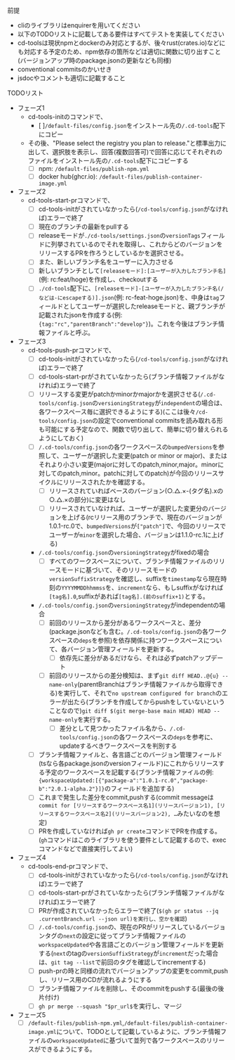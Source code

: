 前提
- cliのライブラリはenquirerを用いてください
- 以下のTODOリストに記載してある要件はすべてテストを実装してください
- cd-toolsは現状npmとdockerのみ対応とするが、後々rust(crates.io)などにも対応する予定のため、npm依存の箇所などは適切に関数に切り出すこと(バージョンアップ時のpackage.jsonの更新なども同様)
- conventional commitsのかいせき
- jsdocやコメントも適切に記載すること

TODOリスト
- フェーズ1
  - cd-tools-initのコマンドで、
    - [ ]`/default-files/config.json`をインストール先の`/.cd-tools`配下にコピー
  - その後、"Please select the registry you plan to release."と標準出力に出して、選択肢を表示し、回答(複数回答可)で回答に応じてそれぞれのファイルをインストール先の`/.cd-tools`配下にコピーする
    - [ ] npm: `/default-files/publish-npm.yml`
    - [ ] docker hub(ghcr.io): `/default-files/publish-container-image.yml`
- フェーズ2
  - cd-tools-start-prコマンドで、
    - [ ] cd-tools-initがされていなかったら(`/cd-tools/config.json`がなければ)エラーで終了
    - [ ] 現在のブランチの最新をpullする
    - [ ] releaseモードが`./cd-tools/settings.json`の`versionTags`フィールドに列挙されているのでそれを取得し、これからどのバージョンをリリースするPRを作ろうとしているかを選択させる。
    - [ ] また、新しいブランチ名をユーザーに入力させる
    - [ ] 新しいブランチとして`[releaseモード]:[ユーザーが入力したブランチ名]`(例: rc:feat/hoge)を作成し、checkoutする
    - [ ] `./cd-tools`配下に、`[releaseモード]-[ユーザーが入力したブランチ名(/などは-にescapeする)].json`(例: rc-feat-hoge.json)を、中身は`tag`フィールドとしてユーザーが選択したreleaseモードと、親ブランチが記載されたjsonを作成する(例: `{tag:"rc","parentBranch":"develop"}`)。これを今後はブランチ情報ファイルと呼ぶ。
- フェーズ3
  - cd-tools-push-prコマンドで、
    - [ ] cd-tools-initがされていなかったら(`/cd-tools/config.json`がなければ)エラーで終了
    - [ ] cd-tools-start-prがされていなかったら(ブランチ情報ファイルがなければ)エラーで終了
    - [ ] リリースする変更がpatchかminorかmajorかを選択させる(`/.cd-tools/config.json`の`versioningStrategy`が`independent`の場合は、各ワークスペース毎に選択できるようにする)(ここは後々`/cd-tools/config.json`の設定でconventional commitsを読み取れる形も可能にする予定なので、関数で切り出して、簡単に切り替えられるようにしておく)
    - [ ] `/.cd-tools/config.json`の各ワークスペースの`bumpedVersions`を参照して、ユーザーが選択した変更(patch or minor or major)、またはそれより小さい変更(majorに対してのpatch,minor,major。minorに対してのpatch,minor。patchに対してのpatch)が今回のリリースサイクルにリリースされたかを確認する。
      - [ ] リリースされていればベースのバージョン(○.△.×-(タグ名).xの○.△.×の部分)に変更はなし
      - [ ] リリースされていなければ、ユーザーが選択した変更分のバージョンを上げる(rcリリース用のブランチで、現在のバージョンが1.0.1-rc.0で、`bumpedVersions`が`["patch"]`で、今回のリリースでユーザーが`minor`を選択した場合、バージョンは1.1.0-rc.1に上げる)
    - `/.cd-tools/config.json`の`versioningStrategy`がfixedの場合
      - [ ] すべてのワークスペースについて、ブランチ情報ファイルのリリースモードに基づいて、そのリリースモードの`versionSuffixStrategy`を確認し、suffixを`timestamp`なら現在時刻の`YYYYMMDDhhmmss`を、`increment`なら、もしsuffixがなければ`[tag名].0`,suffixがあれば`[tag名].(前のsuffix+1)`とする。
    - `/.cd-tools/config.json`の`versioningStrategy`がindependentの場合
      - [ ] 前回のリリースから差分があるワークスペースと、差分(package.jsonなども含む。`/.cd-tools/config.json`の各ワークスペースの`deps`を参照)を依存関係に持つワークスペースについて、各バージョン管理フィールドを更新する。
        - [ ] 依存先に差分があるだけなら、それは必ずpatchアップデート
      - [ ] 前回のリリースからの差分検知は、まず`git diff HEAD..@{u} --name-only`(parentBranchはブランチ情報ファイルから取得できる)を実行して、それで`no upstream configured for branch`のエラーが出たら(ブランチを作成してからpushをしていないということなので)`git diff $(git merge-base main HEAD) HEAD --name-only`を実行する。
        - [ ] 差分として見つかったファイル名から、`/.cd-tools/config.json`の各ワークスペースの`deps`を参考に、updateするべきワークスペースを判別する
    - [ ] ブランチ情報ファイルと、各言語ごとのバージョン管理フィールド(tsなら各package.jsonのversionフィールド)にこれからリリースする予定のワークスペースを記載する(ブランチ情報ファイルの例:`{workspaceUpdated:[{"package-a":"1.0.1-rc.0","package-b":"2.0.1-alpha.2"}]}`のフィールドを追加する)
    - [ ] これまで発生した差分をcommit,pushする(commit messageは`commit for [リリースするワークスペース名1](リリースバージョン1), [リリースするワークスペース名2](リリースバージョン2), …`みたいなのを想定)
    - [ ] PRを作成していなければ`gh pr create`コマンドでPRを作成する。(`gh`コマンドはこのライブラリを使う要件として記載するので、execコマンドなどで直接実行してよい)
- フェーズ4
  - cd-tools-end-prコマンドで、
    - [ ] cd-tools-initがされていなかったら(`/cd-tools/config.json`がなければ)エラーで終了
    - [ ] cd-tools-start-prがされていなかったら(ブランチ情報ファイルがなければ)エラーで終了
    - [ ] PRが作成されていなかったらエラーで終了(`$(gh pr status --jq .currentBranch.url --json url)を実行し、空かを確認`)
    - [ ] `/.cd-tools/config.json`の、現在のPRがリリースしているバージョンタグの`next`の設定に従ってブランチ情報ファイルの`workspaceUpdated`や各言語ごとのバージョン管理フィールドを更新する(`next`のtagの`versionSuffixStrategy`が`increment`だった場合は、`git tag --list`で前回のタグを確認してincrementする)
    - [ ] push-prの時と同様の流れでバージョンアップの変更をcommit,pushし、リリース用のCDが流れるようにする
    - [ ] ブランチ情報ファイルを削除し、そのcommitをpushする(最後の後片付け)
    - [ ] `gh pr merge --squash "$pr_url$`を実行し、マージ
- フェーズ5
  - [ ] `/default-files/publish-npm.yml`,`/default-files/publish-container-image.yml`について、TODOとして記載しているように、ブランチ情報ファイルの`workspaceUpdated`に基づいて並列で各ワークスペースのリリースができるようにする。
